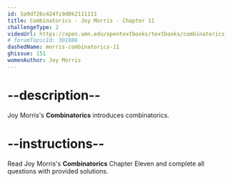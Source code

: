 ```yaml
---
id: 5a9d726c424fi9d0k2111111
title: Combinatorics - Joy Morris - Chapter 11
challengeType: 2
videoUrl: https://open.umn.edu/opentextbooks/textbooks/combinatorics
# forumTopicId: 301086
dashedName: morris-combinatorics-11
ghissue: 151
womenAuthor: Joy Morris 
---
```


# --description--

Joy Morris's __Combinatorics__ introduces combinatorics.

# --instructions--

Read Joy Morris's __Combinatorics__ Chapter Eleven and complete all questions with provided solutions.